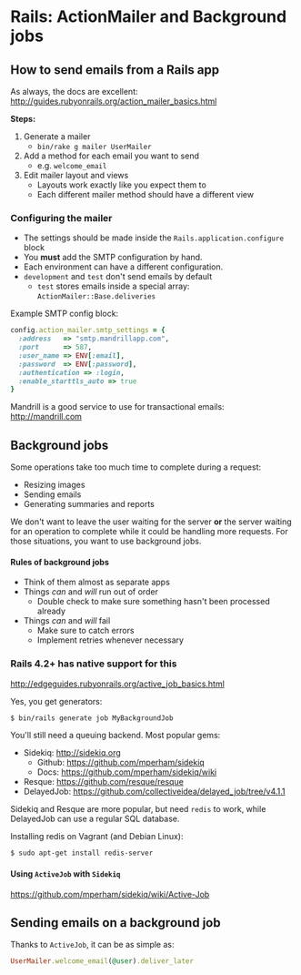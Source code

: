 # Rails: ActionMailer and Background jobs

## How to send emails from a Rails app

As always, the docs are excellent:
http://guides.rubyonrails.org/action_mailer_basics.html

**Steps:**

1. Generate a mailer
    * `bin/rake g mailer UserMailer`
2. Add a method for each email you want to send
    * e.g. `welcome_email`
3. Edit mailer layout and views
    * Layouts work exactly like you expect them to
    * Each different mailer method should have a different view

### Configuring the mailer

* The settings should be made inside the `Rails.application.configure` block
* You **must** add the SMTP configuration by hand. 
* Each environment can have a different configuration.
* `development` and `test` don't send emails by default
    - `test` stores emails inside a special array: `ActionMailer::Base.deliveries`

Example SMTP config block:

```ruby
config.action_mailer.smtp_settings = {
  :address   => "smtp.mandrillapp.com",
  :port      => 587,
  :user_name => ENV[:email],
  :password  => ENV[:password],
  :authentication => :login,
  :enable_starttls_auto => true
} 
```

Mandrill is a good service to use for transactional emails:
http://mandrill.com

## Background jobs

Some operations take too much time to complete during a request:
* Resizing images
* Sending emails
* Generating summaries and reports

We don't want to leave the user waiting for the server **or** the server waiting for an operation to complete while it could be handling more requests. For those situations, you want to use background jobs.

#### Rules of background jobs

* Think of them almost as separate apps
* Things _can_ and _will_ run out of order
    - Double check to make sure something hasn't been processed already
* Things _can_ and _will_ fail
    - Make sure to catch errors
    - Implement retries whenever necessary

### Rails 4.2+ has native support for this

http://edgeguides.rubyonrails.org/active_job_basics.html

Yes, you get generators:
```sh
$ bin/rails generate job MyBackgroundJob
```

You'll still need a queuing backend. Most popular gems:

* Sidekiq: http://sidekiq.org
    - Github: https://github.com/mperham/sidekiq
    - Docs: https://github.com/mperham/sidekiq/wiki
* Resque: https://github.com/resque/resque
* DelayedJob: https://github.com/collectiveidea/delayed_job/tree/v4.1.1

Sidekiq and Resque are more popular, but need `redis` to work, while DelayedJob can use a regular SQL database.

Installing redis on Vagrant (and Debian Linux):
```sh
$ sudo apt-get install redis-server
```

#### Using `ActiveJob` with `Sidekiq`

https://github.com/mperham/sidekiq/wiki/Active-Job

## Sending emails on a background job

Thanks to `ActiveJob`, it can be as simple as:

```ruby
UserMailer.welcome_email(@user).deliver_later
```

